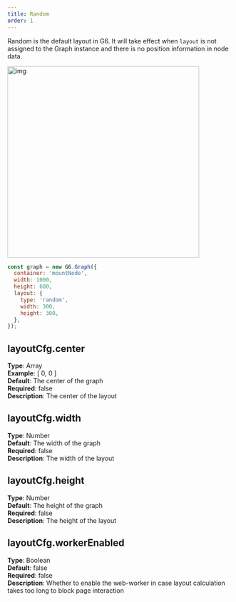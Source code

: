 ```yaml
---
title: Random
order: 1
---
```


Random is the default layout in G6. It will take effect when `layout` is not assigned to the Graph instance and there is no position information in node data.

<img src='https://gw.alipayobjects.com/mdn/rms_f8c6a0/afts/img/A*G5_uRodUTaYAAAAAAAAAAABkARQnAQ' width=430 alt='img'/>

```javascript
const graph = new G6.Graph({
  container: 'mountNode',
  width: 1000,
  height: 600,
  layout: {
    type: 'random',
    width: 300,
    height: 300,
  },
});
```

## layoutCfg.center

**Type**: Array<br />**Example**: [ 0, 0 ]<br />**Default**: The center of the graph<br />**Required**: false<br />**Description**: The center of the layout

## layoutCfg.width

**Type**: Number<br />**Default**: The width of the graph<br />**Required**: false<br />**Description**: The width of the layout

## layoutCfg.height

**Type**: Number<br />**Default**: The height of the graph<br />**Required**: false<br />**Description**: The height of the layout

## layoutCfg.workerEnabled

**Type**: Boolean<br />**Default**: false<br />**Required**: false<br />**Description**: Whether to enable the web-worker in case layout calculation takes too long to block page interaction
